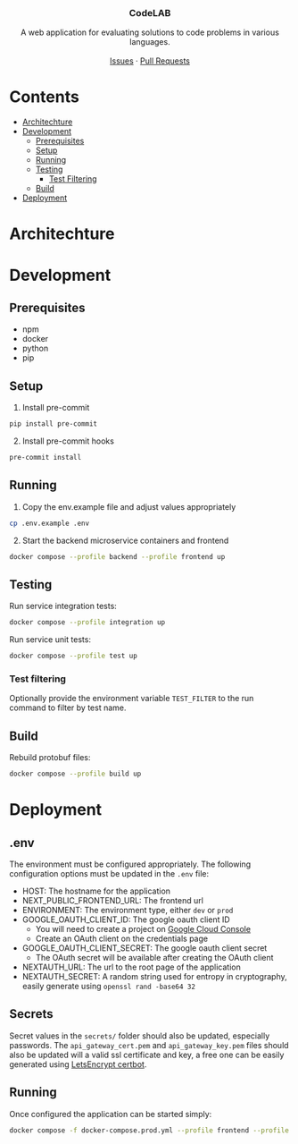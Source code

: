<br />
<p align="center">
  <h3 align="center">CodeLAB</h3>

  <p align="center">
    A web application for evaluating solutions to code problems in various languages.
    <br />
    <br />
    <a href="https://github.com/Obliie/CodeLAB/issues">Issues</a>
    ·
    <a href="https://github.com/Obliie/CodeLAB/pulls">Pull Requests</a>
  </p>
</p>

# Contents

-   [Architechture](#architechture)
-   [Development](#development)
    -   [Prerequisites](#prerequisites)
    -   [Setup](#setup)
    -   [Running](#running)
    -   [Testing](#testing)
        - [Test Filtering](#test-filtering)
    -   [Build](#build)
-   [Deployment](#deployment)

# Architechture

# Development

## Prerequisites

-   npm
-   docker
-   python
-   pip

## Setup

1. Install pre-commit

```sh
pip install pre-commit
```

2. Install pre-commit hooks

```sh
pre-commit install
```

## Running

1. Copy the env.example file and adjust values appropriately

```sh
cp .env.example .env
```

2. Start the backend microservice containers and frontend

```sh
docker compose --profile backend --profile frontend up
```

## Testing

Run service integration tests:

```sh
docker compose --profile integration up
```

Run service unit tests:

```sh
docker compose --profile test up
```

### Test filtering

Optionally provide the environment variable `TEST_FILTER` to the run command to filter by test name.

## Build

Rebuild protobuf files:

```sh
docker compose --profile build up
```

# Deployment

## .env
The environment must be configured appropriately. The following configuration options must be updated in the `.env` file:
* HOST: The hostname for the application
* NEXT_PUBLIC_FRONTEND_URL: The frontend url
* ENVIRONMENT: The environment type, either `dev` or `prod`
* GOOGLE_OAUTH_CLIENT_ID: The google oauth client ID
    - You will need to create a project on [Google Cloud Console][1]
    - Create an OAuth client on the credentials page
* GOOGLE_OAUTH_CLIENT_SECRET: The google oauth client secret
    - The OAuth secret will be available after creating the OAuth client
* NEXTAUTH_URL: The url to the root page of the application
* NEXTAUTH_SECRET: A random string used for entropy in cryptography, easily generate using `openssl rand -base64 32`

## Secrets
Secret values in the `secrets/` folder should also be updated, especially passwords. The `api_gateway_cert.pem` and `api_gateway_key.pem` files should also be updated will a valid ssl certificate and key, a free one can be easily generated using [LetsEncrypt certbot][2].

## Running
Once configured the application can be started simply:
```sh
docker compose -f docker-compose.prod.yml --profile frontend --profile backend up
```

[1]: https://console.cloud.google.com/
[2]: https://letsencrypt.org/getting-started/